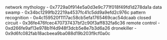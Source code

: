 network mythology - 0x7729a0f914e5a0d3e9c771f018f49fd1d278da1a
data swamp - 0x34bc1299fb22219a4537fc41c5dd9a9efd2c976c
pattern recognition - 0x4c159520f1117ac58cb5efa1765469cac54dcaab
closed circuit - 0x36fe476fcec470737437bf2c90f3aff832fa6c36
remote control - 0xd266fe9af13e978b1f4d948f3dcb5e8e7b3d6a26
dronekiller - 0x9d6fc082fab18acbeea9ba088d19b203f9cf0a0c